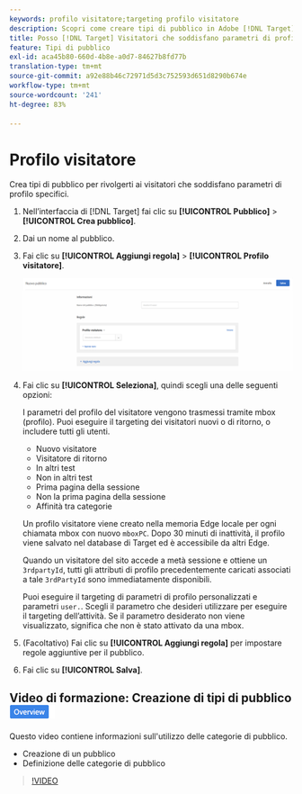 ```yaml
---
keywords: profilo visitatore;targeting profilo visitatore
description: Scopri come creare tipi di pubblico in Adobe [!DNL Target] per rivolgerti ai visitatori che soddisfano parametri di profilo specifici come visitatori nuovi o di ritorno, affinità tra categorie e altro ancora.
title: Posso [!DNL Target] Visitatori che soddisfano parametri di profilo specifici?
feature: Tipi di pubblico
exl-id: aca45b80-660d-4b8e-a0d7-84627b8fd77b
translation-type: tm+mt
source-git-commit: a92e88b46c72971d5d3c752593d651d8290b674e
workflow-type: tm+mt
source-wordcount: '241'
ht-degree: 83%

---
```


# Profilo visitatore

Crea tipi di pubblico per rivolgerti ai visitatori che soddisfano parametri di profilo specifici.

1. Nell’interfaccia di [!DNL Target] fai clic su **[!UICONTROL Pubblico]** > **[!UICONTROL Crea pubblico]**.
1. Dai un nome al pubblico.
1. Fai clic su **[!UICONTROL Aggiungi regola]** > **[!UICONTROL Profilo visitatore]**.

   ![](assets/target_visitor_profile.png)

1. Fai clic su **[!UICONTROL Seleziona]**, quindi scegli una delle seguenti opzioni:

   I parametri del profilo del visitatore vengono trasmessi tramite mbox (profilo). Puoi eseguire il targeting dei visitatori nuovi o di ritorno, o includere tutti gli utenti.

   * Nuovo visitatore
   * Visitatore di ritorno
   * In altri test
   * Non in altri test
   * Prima pagina della sessione
   * Non la prima pagina della sessione
   * Affinità tra categorie

   Un profilo visitatore viene creato nella memoria Edge locale per ogni chiamata mbox con nuovo `mboxPC`. Dopo 30 minuti di inattività, il profilo viene salvato nel database di Target ed è accessibile da altri Edge.

   Quando un visitatore del sito accede a metà sessione e ottiene un `3rdpartyId`, tutti gli attributi di profilo precedentemente caricati associati a tale `3rdPartyId` sono immediatamente disponibili.

   Puoi eseguire il targeting di parametri di profilo personalizzati e parametri `user.`. Scegli il parametro che desideri utilizzare per eseguire il targeting dell’attività. Se il parametro desiderato non viene visualizzato, significa che non è stato attivato da una mbox.

1. (Facoltativo) Fai clic su **[!UICONTROL Aggiungi regola]** per impostare regole aggiuntive per il pubblico.
1. Fai clic su **[!UICONTROL Salva]**.

## Video di formazione: Creazione di tipi di pubblico ![Badge panoramica](/help/assets/overview.png)

Questo video contiene informazioni sull&#39;utilizzo delle categorie di pubblico.

* Creazione di un pubblico
* Definizione delle categorie di pubblico

>[!VIDEO](https://video.tv.adobe.com/v/17392)
